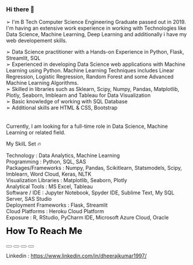 ### Hi there 👋

<!--
**DheerajKumar97/DheerajKumar97** is a ✨ _special_ ✨ repository because its `README.md` (this file) appears on your GitHub profile.

Here are some ideas to get you started:

- 🔭 I’m currently working on ...
- 🌱 I’m currently learning ...
- 👯 I’m looking to collaborate on ...
- 🤔 I’m looking for help with ...
- 💬 Ask me about ...
- 📫 How to reach me: ...
- 😄 Pronouns: ...
- ⚡ Fun fact: ...
-->

➢ I'm B Tech Computer Science Engineering Graduate passed out in 2019. I'm having an extensive work experience in working with Technologies like Data Science, Machine Learning, Deep Learning and additionally i have my web developement skills.

➢ Data Science practitioner with a Hands-on Experience in Python, Flask, Streamlit, SQL
<br>
➢ Experienced in developing Data Science web applications with Machine Learning using Python. Machine Learning Techniques includes Linear Regression, Logistic Regression, Random Forest and some Advanced Machine Learning Algorithms.
<br>
➢ Skilled in libraries such as Sklearn, Scipy, Numpy, Pandas, Matplotlib, Plotly, Seaborn, Imblearn and Tableau for Data Visualization
<br>
➢ Basic knowledge of working with SQL Database
<br>
➢ Additional skills are HTML & CSS, Bootstrap 
<br><br><br>
Currently, I am looking for a full-time role in Data Science, Machine Learning or related field.

My SkilL Set 🔥


Technology                : Data Analytics, Machine Learning
<br>
Programming               : Python, SQL, SAS 
<br>
Packages/Frameworks       : Numpy, Pandas, Scikitlearn, Statsmodels, Scipy, Imblearn, Word Cloud, Keras, NLTK
<br>
Visualization Libraries   : Matplotlib, Seaborn, Plotly 
<br>
Analytical Tools          : MS Excel, Tableau 
<br>
Software / IDE            : Jupyter Notebook, Spyder IDE, Sublime Text, My SQL Server, SAS Studio 
<br>
Deployment Frameworks     : Flask, Streamlit 
<br>
Cloud Platforms           : Heroku Cloud Platform 
<br>
Exposure                  : R, RStudio, PyCharm IDE, Microsoft Azure Cloud, Oracle 
<br>
 
<html><font color="black" size="5"><b>How To Reach Me</b></font></html>

<html>
  <p><a href="https://www.linkedin.com/in/dheerajkumar1997/"><button type="button" class="btn-linkedin w3-blue"><i class="fa fa-linkedin left"></i></button></a>  
  <a href="https://github.com/DheerajKumar97?tab=repositories"><button type="button" class="btn-github w3-white"><i class="fa fa-github left"></i></button></a>
  <a href="https://wa.me/+919080883289"><button type="button" class="btn-whatsapp w3-green"><i class="fa fa-whatsapp my-float left"></i></button></a>
  <a href="mailto:engineerdheeraj97@gmail.com? me@mysite.com&bcc=&subject=Hello%20Mr.Dheeraj Kumar K"><button type="button" class="btn btn-default btn-sm w3-red"><i class="fa fa-envelope"></i></button></a></p>
 </html>

Linkedin         : https://www.linkedin.com/in/dheerajkumar1997/


